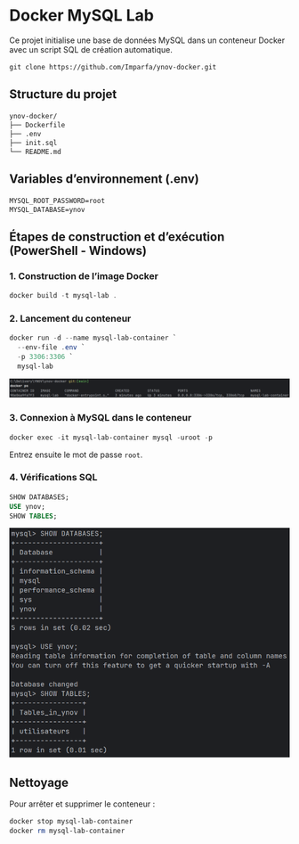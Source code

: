 # Docker MySQL Lab

Ce projet initialise une base de données MySQL dans un conteneur Docker avec un script SQL de création automatique.

```
git clone https://github.com/Imparfa/ynov-docker.git
```

## Structure du projet

```
ynov-docker/
├── Dockerfile
├── .env
├── init.sql
└── README.md
```

## Variables d’environnement (.env)

```env
MYSQL_ROOT_PASSWORD=root
MYSQL_DATABASE=ynov
```

## Étapes de construction et d’exécution (PowerShell - Windows)

### 1. Construction de l’image Docker

```powershell
docker build -t mysql-lab .
```

### 2. Lancement du conteneur

```powershell
docker run -d --name mysql-lab-container `
  --env-file .env `
  -p 3306:3306 `
  mysql-lab
```

![screen-docker.png](screen-docker.png)

### 3. Connexion à MySQL dans le conteneur

```powershell
docker exec -it mysql-lab-container mysql -uroot -p
```

Entrez ensuite le mot de passe `root`.

### 4. Vérifications SQL

```sql
SHOW DATABASES;
USE ynov;
SHOW TABLES;
```

![screen-database.png](screen-database.png)

## Nettoyage

Pour arrêter et supprimer le conteneur :

```powershell
docker stop mysql-lab-container
docker rm mysql-lab-container
```
